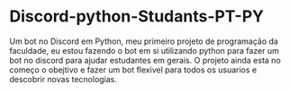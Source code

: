 # Discord-python-Studants-PT-PY
Um bot no Discord em Python, meu primeiro projeto de programação da faculdade, eu estou fazendo o bot em si utilizando python para fazer um bot no discord para ajudar estudantes em gerais. O projeto ainda esta no começo o obejtivo e fazer um bot flexivel para todos os usuarios e descobrir novas tecnologias. 
